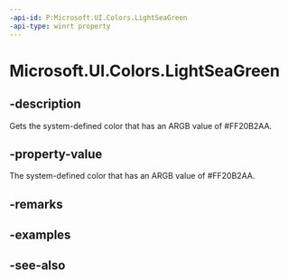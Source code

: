 ```yaml
---
-api-id: P:Microsoft.UI.Colors.LightSeaGreen
-api-type: winrt property
---
```


<!-- Property syntax
public Windows.UI.Color LightSeaGreen { get; }
-->

# Microsoft.UI.Colors.LightSeaGreen

## -description

Gets the system-defined color that has an ARGB value of #FF20B2AA.

## -property-value

The system-defined color that has an ARGB value of #FF20B2AA.

## -remarks

## -examples

## -see-also
